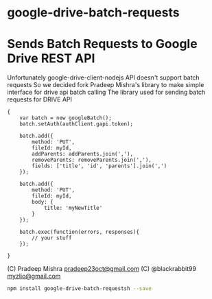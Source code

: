 google-drive-batch-requests
=========
Sends Batch Requests to Google Drive REST API
=======

Unfortunately google-drive-client-nodejs API doesn't support batch requests
So we decided fork Pradeep Mishra's library to make simple interface for drive api batch calling
The library used for sending batch requests for DRIVE API

```
{	
	var batch = new googleBatch();
	batch.setAuth(authClient.gapi.token);
	
	batch.add({
		method: 'PUT',
		fileId: myId,
		addParents: addParents.join(','),
		removeParents: removeParents.join(','),
		fields: ['title', 'id', 'parents'].join(',')
	});
	
	batch.add({
		method: 'PUT',
		fileId: myId,
		body: {
			title: 'myNewTitle'
		}
	});
	
	batch.exec(function(errors, responses){
		// your stuff
	});
	
}
```



(C) Pradeep Mishra <pradeep23oct@gmail.com>
(C) @blackrabbit99 <myzlio@gmail.com>





```bash
npm install google-drive-batch-requestsh --save
```

